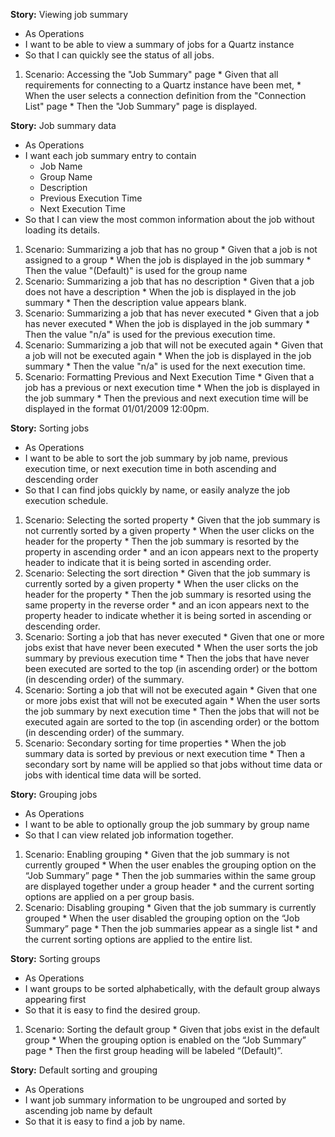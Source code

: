 **Story:** Viewing job summary

  * As Operations
  * I want to be able to view a summary of jobs for a Quartz instance
  * So that I can quickly see the status of all jobs.

  1. Scenario: Accessing the "Job Summary" page
    * Given that all requirements for connecting to a Quartz instance have been met,
    * When the user selects a connection definition from the "Connection List" page
    * Then the "Job Summary" page is displayed.

**Story:** Job summary data

  * As Operations
  * I want each job summary entry to contain
    * Job Name
    * Group Name
    * Description
    * Previous Execution Time
    * Next Execution Time
  * So that I can view the most common information about the job without loading its details.

  1. Scenario: Summarizing a job that has no group
    * Given that a job is not assigned to a group
    * When the job is displayed in the job summary
    * Then the value "(Default)" is used for the group name
  1. Scenario: Summarizing a job that has no description
    * Given that a job does not have a description
    * When the job is displayed in the job summary
    * Then the description value appears blank.
  1. Scenario: Summarizing a job that has never executed
    * Given that a job has never executed
    * When the job is displayed in the job summary
    * Then the value "n/a" is used for the previous execution time.
  1. Scenario: Summarizing a job that will not be executed again
    * Given that a job will not be executed again
    * When the job is displayed in the job summary
    * Then the value "n/a" is used for the next execution time.
  1. Scenario: Formatting Previous and Next Execution Time
    * Given that a job has a previous or next execution time
    * When the job is displayed in the job summary
    * Then the previous and next execution time will be displayed in the format 01/01/2009 12:00pm.

**Story:** Sorting jobs

  * As Operations
  * I want to be able to sort the job summary by job name, previous execution time, or next execution time in both ascending and descending order
  * So that I can find jobs quickly by name, or easily analyze the job execution schedule.

  1. Scenario: Selecting the sorted property
    * Given that the job summary is not currently sorted by a given property
    * When the user clicks on the header for the property
    * Then the job summary is resorted by the property in ascending order
    * and an icon appears next to the property header to indicate that it is being sorted in ascending order.
  1. Scenario: Selecting the sort direction
    * Given that the job summary is currently sorted by a given property
    * When the user clicks on the header for the property
    * Then the job summary is resorted using the same property in the reverse order
    * and an icon appears next to the property header to indicate whether it is being sorted in ascending or descending order.
  1. Scenario: Sorting a job that has never executed
    * Given that one or more jobs exist that have never been executed
    * When the user sorts the job summary by previous execution time
    * Then the jobs that have never been executed are sorted to the top (in ascending order) or the bottom (in descending order) of the summary.
  1. Scenario: Sorting a job that will not be executed again
    * Given that one or more jobs exist that will not be executed again
    * When the user sorts the job summary by next execution time
    * Then the jobs that will not be executed again are sorted to the top (in ascending order) or the bottom (in descending order) of the summary.
  1. Scenario: Secondary sorting for time properties
    * When the job summary data is sorted by previous or next execution time
    * Then a secondary sort by name will be applied so that jobs without time data or jobs with identical time data will be sorted.

**Story:** Grouping jobs

  * As Operations
  * I want to be able to optionally group the job summary by group name
  * So that I can view related job information together.

  1. Scenario: Enabling grouping
    * Given that the job summary is not currently grouped
    * When the user enables the grouping option on the “Job Summary” page
    * Then the job summaries within the same group are displayed together under a group header
    * and the current sorting options are applied on a per group basis.
  1. Scenario: Disabling grouping
    * Given that the job summary is currently grouped
    * When the user disabled the grouping option on the “Job Summary” page
    * Then the job summaries appear as a single list
    * and the current sorting options are applied to the entire list.

**Story:** Sorting groups

  * As Operations
  * I want groups to be sorted alphabetically, with the default group always appearing first
  * So that it is easy to find the desired group.

  1. Scenario: Sorting the default group
    * Given that jobs exist in the default group
    * When the grouping option is enabled on the “Job Summary” page
    * Then the first group heading will be labeled “(Default)”.

**Story:** Default sorting and grouping

  * As Operations
  * I want job summary information to be ungrouped and sorted by ascending job name by default
  * So that it is easy to find a job by name.